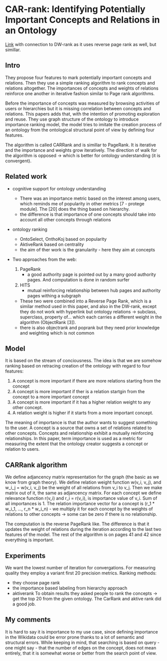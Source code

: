 # CAR-rank: Identifying Potentially Important Concepts and Relations in an Ontology

[Link](https://www.semanticscholar.org/paper/Identifying-Potentially-Important-Concepts-and-in-Wu-Li/4f713a8b72dafa9bfdb64bb967f1e96de5156775) with connection to DW-rank as it uses reverse page rank as well, but simillar.

## Intro

They propose four features to mark potentially important concepts and relations.
Then they use a simple ranking algorithm to rank concepts and relations altogether.
The importances of concepts and weights of relations reinforce one another in iterative fashion similar to Page rank algorithms.

Before the importance of concepts was measured by browsing activities of users or hierarchies but it is missing correlation between concepts and relations.
This papers adds that, with the intention of promoting exploration and reuse.
They use graph structure of the ontology to introduce importance ranking model, the model tries to imitate the creation process of an ontology from the ontological structural point of view by defining four features.

The algorithm is called CARRank and is simillar to PageRank.
It is iterative and the importance and weights grow iteratively.
The direction of walk for the algorithm is opposed -> which is better for ontology understanding (it is convergent).


## Related work

- cognitive support for ontology understanding
   - There was an importance metric based on the interest among users, which reminds me of popularity in other metrics \[7 - protege module\]. The [20] does the thing based on hierarchy.
   - the difference is that importance of one concepts should take into account all other concepts through relations

- ontology ranking
  - OntoSelect, OnthoKoj based on popularity
  - AktiveRank based on centrality
  - the aim of ther work is the granularity - here they aim at concepts

- Two approaches from the web:
  1. PageRank
     - a good authority page is pointed out by a many good authority pages. And computation is done in random surfer
  2. HITS
     - mutual reinforcing relationship between hub pages and authority pages withing a subgraph
   - These two were combined into a Reverse Page Rank, which is a similar method used in this paper, and also in the DW-rank, except they do not work with hyperlink but ontology relations -> subclass, superclass, property of... which each carries a different weight in the algorithm (ObjectRank [3]).
   - there is also objectrank and poprank but they need prior knowledge and weighting which is not common

## Model

It is based on the stream of conciousness.
The idea is that we are somehow ranking based on retracing creation of the ontology with regard to four features:
1. A concept is more important if there are more relations starting from the concept
2. A concept is more important if ther is a relation startgin from the concept to a more important concept
3. A concept is more important if it has a higher relation weight to any other concept.
4. A relation weight is higher if it starts from a more important concept.

The meaning of importance is that the author wants to suggest something to the user.
A concept is a source that owns a set of relations related to other concepts.
Concepts and relationship exhibit a mutually reinforcing relationships.
In this paper, term importance is used as a metric for measuring the extent that the ontology creator suggests a concept or relation to users.

## CARRank algorithm

We define adjancency matrix representation for the graph (the basic as we know from graph theory).
We define relation weight function w(v_i, v_j), and w_i_j = w(v_i, v_j) be the weight of all relations from v_i to v_j.
Then we make matrix out of it, the same as adjancency matrix.
For each concept we define relevance function r(v_i) and r_i = r(v_i), is importance value of v_i.
Sum of all importances is 1.
The relation importance vector for a concept is (r_1 * w_i_1, ..., r_n * w_i_n) - we multiply it for each concept by the weights of relations to other concepts -> some can be zero if there is no relationship. 

The computation is the reverse PageRank like.
The difference is that it updates the weight of relations during the iteration according to the last two features of the model.
The rest of the algorithm is on pages 41 and 42 since everything is important.

## Experiments

We want the lowest number of iteration for convergations.
For measuring quality they employ a variant first 20 precision metrics.
Ranking methods:
 - they choose page rank
 - the importance based labeling from hierarchy approach
 - aktiverank
To obtain results they asked people to rank the concepts -> get the top 20 from the given ontology.
The CarRank and aktive rank did a good job.

## My comments

It is hard to say it is importance to my use case, since defining importance in the Wikidata could be error prone thanks to a lot of semantic and structural errors.
While keeping in mind, that searching is based on query - one might say - that the number of edges on the concept, does not mean entirely, that it is somewhat worse or better from the search point of view.